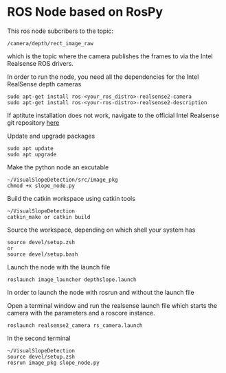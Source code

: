# ROS Node based on RosPy

This ros node subcribers to the topic: 
```
/camera/depth/rect_image_raw
```

which is the topic where the camera publishes the frames to via the Intel Realsense ROS drivers.

In order to run the node, you need all the dependencies for the Intel RealSense depth cameras

```
sudo apt-get install ros-<your_ros_distro>-realsense2-camera
sudo apt-get install ros-<your-ros-distro>-realsense2-description
```

If aptitute installation does not work, navigate to the official Intel Realsense git repository [here](https://github.com/IntelRealSense/realsense-ros)




Update and upgrade packages


```
sudo apt update
sudo apt upgrade
```
Make the python node an excutable
```
~/VisualSlopeDetection/src/image_pkg
chmod +x slope_node.py
```
Build the catkin workspace using catkin tools
```
~/VisualSlopeDetection
catkin_make or catkin build
```

Source the workspace, depending on which shell your system has
```
source devel/setup.zsh
or 
source devel/setup.bash
```
Launch the node with the launch file

```
roslaunch image_launcher depthslope.launch
```

In order to launch the node with rosrun and without the launch file

Open a terminal window and run the realsense launch file which starts the camera with the parameters and a roscore instance.

```
roslaunch realsense2_camera rs_camera.launch
```
In the second terminal 
```
~/VisualSlopeDetection
source devel/setup.zsh
rosrun image_pkg slope_node.py
```

